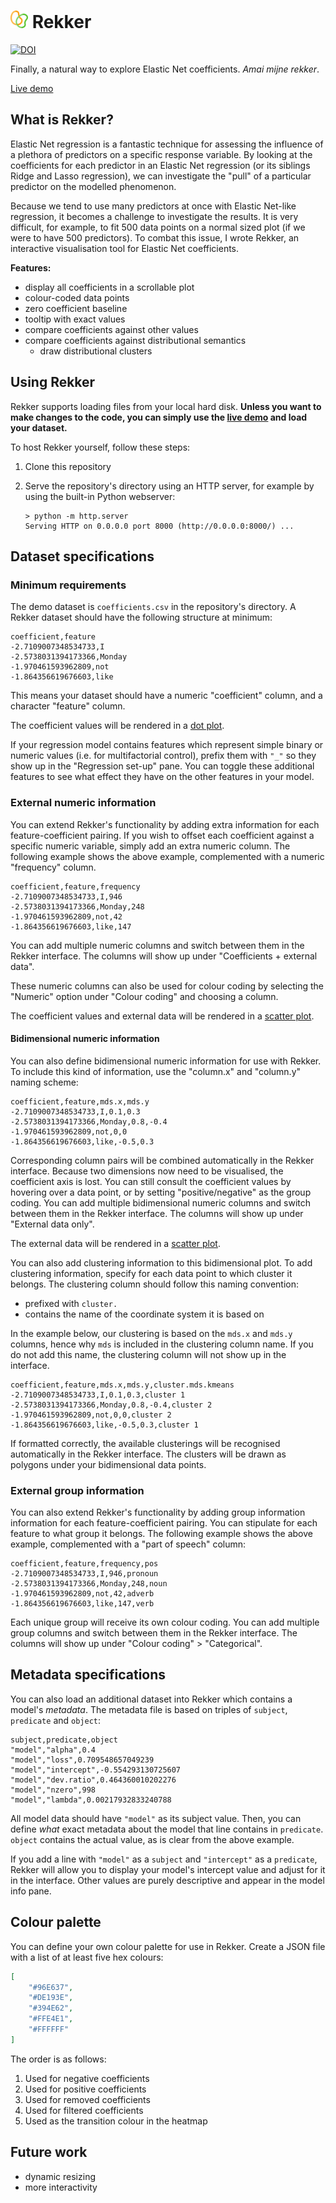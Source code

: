 #  <img src="https://raw.githubusercontent.com/AntheSevenants/Rekker/main/img/rubber-bands.png" style="height: 1em; width: auto;"> Rekker

[![DOI](https://zenodo.org/badge/558759691.svg)](https://zenodo.org/badge/latestdoi/558759691)

Finally, a natural way to explore Elastic Net coefficients. *Amai mijne rekker*.

[Live demo](https://anthesevenants.github.io/Rekker/)

## What is Rekker?

Elastic Net regression is a fantastic technique for assessing the influence of a plethora of predictors on a specific response variable. By looking at the coefficients for each predictor in an Elastic Net regression (or its siblings Ridge and Lasso regression), we can investigate the "pull" of a particular predictor on the modelled phenomenon.

Because we tend to use many predictors at once with Elastic Net-like regression, it becomes a challenge to investigate the results. It is very difficult, for example, to fit 500 data points on a normal sized plot (if we were to have 500 predictors). To combat this issue, I wrote Rekker, an interactive visualisation tool for Elastic Net coefficients.

**Features:**

* display all coefficients in a scrollable plot
* colour-coded data points
* zero coefficient baseline
* tooltip with exact values
* compare coefficients against other values
* compare coefficients against distributional semantics
	* draw distributional clusters

## Using Rekker

Rekker supports loading files from your local hard disk. **Unless you want to make changes to the code, you can simply use the [live demo](https://anthesevenants.github.io/Rekker/) and load your dataset.**

To host Rekker yourself, follow these steps:

1. Clone this repository
2. Serve the repository's directory using an HTTP server, for example by using the built-in Python webserver:

	```
	> python -m http.server
	Serving HTTP on 0.0.0.0 port 8000 (http://0.0.0.0:8000/) ...
	```

## Dataset specifications

### Minimum requirements

The demo dataset is `coefficients.csv` in the repository's directory. A Rekker dataset should have the following structure at minimum:

```csv
coefficient,feature
-2.7109007348534733,I
-2.5738031394173366,Monday
-1.970461593962809,not
-1.864356619676603,like
```

This means your dataset should have a numeric "coefficient" column, and a character "feature" column.

The coefficient values will be rendered in a [dot plot](https://user-images.githubusercontent.com/84721952/204799949-2cfc2ed4-ed30-4ca3-a070-6721dfbc2979.png).

If your regression model contains features which represent simple binary or numeric values (i.e. for multifactorial control), prefix them with `"_"` so they show up in the "Regression set-up" pane. You can toggle these additional features to see what effect they have on the other features in your model.

### External numeric information

You can extend Rekker's functionality by adding extra information for each feature-coefficient pairing. If you wish to offset each coefficient against a specific numeric variable, simply add an extra numeric column. The following example shows the above example, complemented with a numeric "frequency" column.

```csv
coefficient,feature,frequency
-2.7109007348534733,I,946
-2.5738031394173366,Monday,248
-1.970461593962809,not,42
-1.864356619676603,like,147
```
You can add multiple numeric columns and switch between them in the Rekker interface. The columns will show up under "Coefficients + external data".

These numeric columns can also be used for colour coding by selecting the "Numeric" option under "Colour coding" and choosing a column.

The coefficient values and external data will be rendered in a [scatter plot](https://user-images.githubusercontent.com/84721952/204800161-0ed4ab65-84ae-4bd6-8279-cb2373fbd193.png).

#### Bidimensional numeric information

You can also define bidimensional numeric information for use with Rekker. To include this kind of information, use the "column.x" and "column.y" naming scheme:

```csv
coefficient,feature,mds.x,mds.y
-2.7109007348534733,I,0.1,0.3
-2.5738031394173366,Monday,0.8,-0.4
-1.970461593962809,not,0,0
-1.864356619676603,like,-0.5,0.3
```

Corresponding column pairs will be combined automatically in the Rekker interface. Because two dimensions now need to be visualised, the coefficient axis is lost. You can still consult the coefficient values by hovering over a data point, or by setting "positive/negative" as the group coding. You can add multiple bidimensional numeric columns and switch between them in the Rekker interface.  The columns will show up under "External data only".

The external data will be rendered in a [scatter plot](https://user-images.githubusercontent.com/84721952/204800617-8e155904-f882-4272-8901-0bb9ceea81e3.png).

You can also add clustering information to this bidimensional plot. To add clustering information, specify for each data point to which cluster it belongs. The clustering column should follow this naming convention:

- prefixed with `cluster.`
- contains the name of the coordinate system it is based on

In the example below, our clustering is based on the `mds.x` and `mds.y` columns, hence why `mds` is included in the clustering column name. If you do not add this name, the clustering column will not show up in the interface.

```csv
coefficient,feature,mds.x,mds.y,cluster.mds.kmeans
-2.7109007348534733,I,0.1,0.3,cluster 1
-2.5738031394173366,Monday,0.8,-0.4,cluster 2
-1.970461593962809,not,0,0,cluster 2
-1.864356619676603,like,-0.5,0.3,cluster 1
```

If formatted correctly, the available clusterings will be recognised automatically in the Rekker interface. The clusters will be drawn as polygons under your bidimensional data points.

### External group information

You can also extend Rekker's functionality by adding group information information for each feature-coefficient pairing. You can stipulate for each feature to what group it belongs. The following example shows the above example, complemented with a "part of speech" column:
```csv
coefficient,feature,frequency,pos
-2.7109007348534733,I,946,pronoun
-2.5738031394173366,Monday,248,noun
-1.970461593962809,not,42,adverb
-1.864356619676603,like,147,verb
```
Each unique group will receive its own colour coding. You can add multiple group columns and switch between them in the Rekker interface. The columns will show up under "Colour coding" > "Categorical".

## Metadata specifications

You can also load an additional dataset into Rekker which contains a model's *metadata*. The metadata file is based on triples of `subject`, `predicate` and `object`:

```
subject,predicate,object
"model","alpha",0.4
"model","loss",0.709548657049239
"model","intercept",-0.554293130725607
"model","dev.ratio",0.464360010202276
"model","nzero",998
"model","lambda",0.00217932833240788
```

All model data should have `"model"` as its subject value. Then, you can define *what* exact metadata about the model that line contains in `predicate`. `object` contains the actual value, as is clear from the above example. 

If you add a line with `"model"` as a `subject` and `"intercept"` as a `predicate`, Rekker will allow you to display your model's intercept value and adjust for it in the interface. Other values are purely descriptive and appear in the model info pane.

## Colour palette

You can define your own colour palette for use in Rekker. Create a JSON file with a list of at least five hex colours:

```json
[
	"#96E637", 
	"#DE193E", 
	"#394E62", 
	"#FFE4E1", 
	"#FFFFFF"
]
```

The order is as follows:

1. Used for negative coefficients
2. Used for positive coefficients
3. Used for removed coefficients
4. Used for filtered coefficients
5. Used as the transition colour in the heatmap

## Future work

* dynamic resizing
* more interactivity